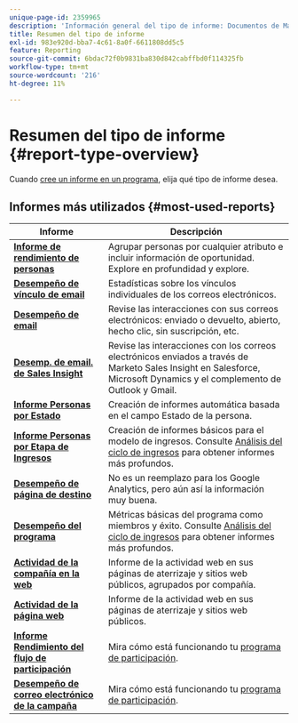 ```yaml
---
unique-page-id: 2359965
description: 'Información general del tipo de informe: Documentos de Marketo, documentación del producto'
title: Resumen del tipo de informe
exl-id: 983e920d-bba7-4c61-8a0f-6611808dd5c5
feature: Reporting
source-git-commit: 6bdac72f0b9831ba830d842cabffbd0f114325fb
workflow-type: tm+mt
source-wordcount: '216'
ht-degree: 11%

---
```


# Resumen del tipo de informe {#report-type-overview}

Cuando [cree un informe en un programa](/help/marketo/product-docs/reporting/basic-reporting/creating-reports/create-a-report-in-a-program.md), elija qué tipo de informe desea.

## Informes más utilizados {#most-used-reports}

<table> 
 <thead> 
  <tr> 
   <th>Informe</th> 
   <th>Descripción</th> 
  </tr> 
 </thead> 
 <tbody> 
  <tr> 
   <td><strong><a href="people-performance-report.md">Informe de rendimiento de personas</a></strong></td> 
   <td>Agrupar personas por cualquier atributo e incluir información de oportunidad. Explore en profundidad y explore.</td> 
  </tr> 
  <tr> 
   <td><strong><a href="/help/marketo/product-docs/email-marketing/email-programs/email-program-data/email-link-performance-report.md">Desempeño de vínculo de email</a>  </strong></td> 
   <td>Estadísticas sobre los vínculos individuales de los correos electrónicos.</td> 
  </tr> 
  <tr> 
   <td><strong><a href="/help/marketo/product-docs/email-marketing/email-programs/email-program-data/email-performance-report.md">Desempeño de email</a>  </strong></td> 
   <td>Revise las interacciones con sus correos electrónicos: enviado o devuelto, abierto, hecho clic, sin suscripción, etc.</td> 
  </tr> 
  <tr> 
   <td><strong><a href="/help/marketo/product-docs/marketo-sales-insight/msi-for-salesforce/features/performance-reports/sales-insight-email-performance-report.md">Desemp. de email. de Sales Insight</a></strong></td> 
   <td>Revise las interacciones con los correos electrónicos enviados a través de Marketo Sales Insight en Salesforce, Microsoft Dynamics y el complemento de Outlook y Gmail.</td> 
  </tr> 
  <tr> 
   <td><strong><a href="people-by-status-report.md">Informe Personas por Estado</a></strong></td> 
   <td>Creación de informes automática basada en el campo Estado de la persona.</td> 
  </tr> 
  <tr> 
   <td><strong><a href="/help/marketo/product-docs/reporting/revenue-cycle-analytics/revenue-tools/people-by-revenue-stage-report.md">Informe Personas por Etapa de Ingresos</a></strong></td> 
   <td>Creación de informes básicos para el modelo de ingresos. Consulte <a href="https://experienceleague.adobe.com/en/docs/marketo/using/product-docs/reporting/revenue-cycle-analytics/revenue-cycle-models/create-a-new-revenue-model">Análisis del ciclo de ingresos</a> para obtener informes más profundos.</td> 
  </tr> 
  <tr> 
   <td><strong><a href="/help/marketo/product-docs/demand-generation/landing-pages/understanding-landing-pages/landing-page-performance-report.md">Desempeño de página de destino</a>  </strong></td> 
   <td>No es un reemplazo para los Google Analytics, pero aún así la información muy buena.</td> 
  </tr> 
  <tr> 
   <td><strong><a href="/help/marketo/product-docs/core-marketo-concepts/programs/program-performance-report/create-a-program-performance-report.md">Desempeño del programa</a>  </strong></td> 
   <td>Métricas básicas del programa como miembros y éxito. Consulte <a href="https://experienceleague.adobe.com/en/docs/marketo/using/product-docs/reporting/revenue-cycle-analytics/revenue-cycle-models/create-a-new-revenue-model">Análisis del ciclo de ingresos</a> para obtener informes más profundos.</td> 
  </tr> 
  <tr> 
   <td><strong><a href="company-web-activity-report.md">Actividad de la compañía en la web</a></strong></td> 
   <td>Informe de la actividad web en sus páginas de aterrizaje y sitios web públicos, agrupados por compañía.</td> 
  </tr> 
  <tr> 
   <td><strong><a href="web-page-activity-report.md">Actividad de la página web</a></strong></td> 
   <td>Informe de la actividad web en sus páginas de aterrizaje y sitios web públicos.</td> 
  </tr>
  <tr> 
   <td><strong><a href="/help/marketo/product-docs/email-marketing/drip-nurturing/reports-and-notifications/engagement-stream-performance-report.md">Informe Rendimiento del flujo de participación</a> </strong></td> 
   <td>Mira cómo está funcionando tu <a href="https://experienceleague.adobe.com/en/docs/marketo/using/product-docs/email-marketing/drip-nurturing/creating-an-engagement-program/understanding-engagement-programs">programa de participación</a>.</td> 
  </tr>
   <tr> 
   <td><strong><a href="/help/marketo/product-docs/reporting/basic-reporting/report-types/campaign-email-performance-report.md">Desempeño de correo electrónico de la campaña</a> </strong></td> 
   <td>Mira cómo está funcionando tu <a href="https://experienceleague.adobe.com/en/docs/marketo/using/product-docs/email-marketing/drip-nurturing/creating-an-engagement-program/understanding-engagement-programs">programa de participación</a>.</td> 
  </tr>
 </tbody> 
</table>
